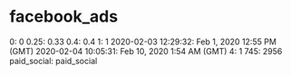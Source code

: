 # facebook_ads

0: 0
0.25: 0.33
0.4: 0.4
1: 1
2020-02-03 12:29:32: Feb 1, 2020 12:55 PM (GMT)
2020-02-04 10:05:31: Feb 10, 2020 1:54 AM (GMT)
4: 1
745: 2956
paid_social: paid_social